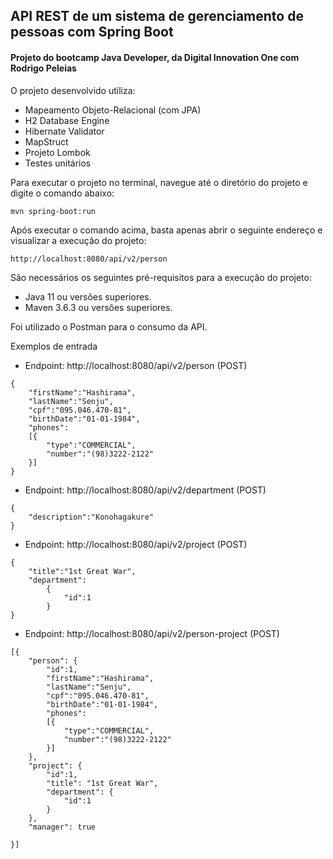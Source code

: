 <h2>API REST de um sistema de gerenciamento de pessoas com Spring Boot</h2>
<h4>Projeto do bootcamp Java Developer, da Digital Innovation One com Rodrigo Peleias</h4>

O projeto desenvolvido utiliza:

* Mapeamento Objeto-Relacional (com JPA) 
* H2 Database Engine
* Hibernate Validator
* MapStruct
* Projeto Lombok
* Testes unitários

Para executar o projeto no terminal, navegue até o diretório do projeto e digite o comando abaixo:

```shell script
mvn spring-boot:run 
```

Após executar o comando acima, basta apenas abrir o seguinte endereço e visualizar a execução do projeto:

```
http://localhost:8080/api/v2/person
```


São necessários os seguintes pré-requisitos para a execução do projeto:

* Java 11 ou versões superiores.
* Maven 3.6.3 ou versões superiores.


Foi utilizado o Postman para o consumo da API.

Exemplos de entrada

* Endpoint: http://localhost:8080/api/v2/person (POST)
```
{
	"firstName":"Hashirama",
	"lastName":"Senju",
	"cpf":"095.046.470-81",
	"birthDate":"01-01-1984",
	"phones":
	[{
		"type":"COMMERCIAL",
		"number":"(98)3222-2122"
	}]
}
```

* Endpoint: http://localhost:8080/api/v2/department (POST)
```
{
    "description":"Konohagakure"
}
```

* Endpoint: http://localhost:8080/api/v2/project (POST)
```
{
    "title":"1st Great War",
    "department":
        {
            "id":1
        }
}
```

* Endpoint: http://localhost:8080/api/v2/person-project (POST)
```
[{
    "person": {
        "id":1,
		"firstName":"Hashirama",
		"lastName":"Senju",
        "cpf":"095.046.470-81",
        "birthDate":"01-01-1984",
        "phones":
        [{
            "type":"COMMERCIAL",
            "number":"(98)3222-2122"
        }]
    },
    "project": {
        "id":1,
        "title": "1st Great War",
        "department": {
            "id":1
        }
    },
    "manager": true
	
}]
```



